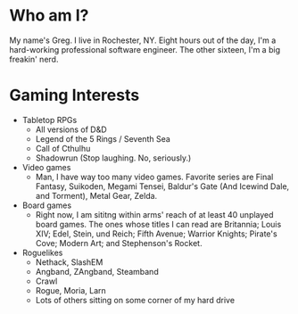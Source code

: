 # Who am I? #

My name's Greg. I live in Rochester, NY. Eight hours out of the day, I'm a hard-working professional software engineer. The other sixteen, I'm a big freakin' nerd.

# Gaming Interests #

  * Tabletop RPGs
    * All versions of D&D
    * Legend of the 5 Rings / Seventh Sea
    * Call of Cthulhu
    * Shadowrun (Stop laughing. No, seriously.)
  * Video games
    * Man, I have way too many video games. Favorite series are Final Fantasy, Suikoden, Megami Tensei, Baldur's Gate (And Icewind Dale, and Torment), Metal Gear, Zelda.
  * Board games
    * Right now, I am sititng within arms' reach of at least 40 unplayed board games. The ones whose titles I can read are Britannia; Louis XIV; Edel, Stein, und Reich; Fifth Avenue; Warrior Knights; Pirate's Cove; Modern Art; and Stephenson's Rocket.
  * Roguelikes
    * Nethack, SlashEM
    * Angband, ZAngband, Steamband
    * Crawl
    * Rogue, Moria, Larn
    * Lots of others sitting on some corner of my hard drive